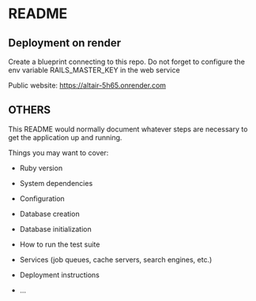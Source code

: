 # README

## Deployment on render

Create a blueprint connecting to this repo.
Do not forget to configure the env variable RAILS_MASTER_KEY in the web service

Public website:
https://altair-5h65.onrender.com

## OTHERS

This README would normally document whatever steps are necessary to get the
application up and running.

Things you may want to cover:

- Ruby version

- System dependencies

- Configuration

- Database creation

- Database initialization

- How to run the test suite

- Services (job queues, cache servers, search engines, etc.)

- Deployment instructions

- ...
